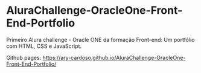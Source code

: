 # AluraChallenge-OracleOne-Front-End-Portfolio
Primeiro Alura challenge - Oracle ONE da formação Front-end: Um portfólio com HTML, CSS e JavaScript.

Github pages: https://ary-cardoso.github.io/AluraChallenge-OracleOne-Front-End-Portfolio/
